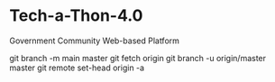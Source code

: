 # Tech-a-Thon-4.0
Government Community Web-based Platform


git branch -m main master
git fetch origin
git branch -u origin/master master
git remote set-head origin -a
